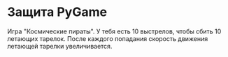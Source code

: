 # Защита PyGame

Игра "Космические пираты".
У тебя есть 10 выстрелов, чтобы сбить 10 летающих тарелок.
После каждого попадания скорость движения летающей тарелки увеличивается.
